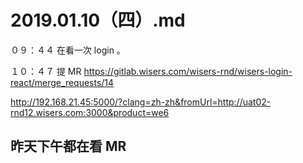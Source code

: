 # 2019.01.10（四）.md

０９：４４ 在看一次 login 。

１０：４７ 提 MR
https://gitlab.wisers.com/wisers-rnd/wisers-login-react/merge_requests/14

http://192.168.21.45:5000/?clang=zh-zh&fromUrl=http://uat02-rnd12.wisers.com:3000&product=we6

## 昨天下午都在看 MR
